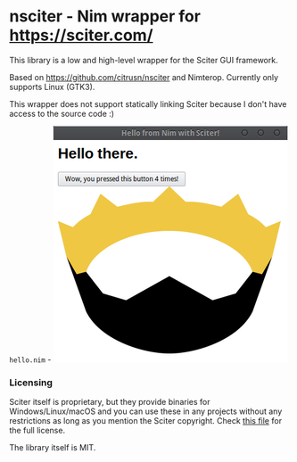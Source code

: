 # nsciter - Nim wrapper for https://sciter.com/

This library is a low and high-level wrapper for the Sciter GUI framework.

Based on https://github.com/citrusn/nsciter and Nimterop. Currently only supports Linux (GTK3).

This wrapper does not support statically linking Sciter because I don't have access to the source code :)

`hello.nim` - ![Screenshot of the example](assets/pic.png?raw=true "Screenshot")

### Licensing 
Sciter itself is proprietary, but they provide binaries for Windows/Linux/macOS
and you can use these in any projects without any restrictions as long as you mention the Sciter copyright.
Check [this file](https://github.com/c-smile/sciter-sdk/blob/master/license.htm) for the full license.

The library itself is MIT.
